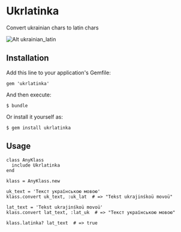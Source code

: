 # Ukrlatinka

Convert ukrainian chars to latin chars

![Alt ukrainian_latin](http://www.omniglot.com/images/writing/ukrainian_latin.gif)

## Installation

Add this line to your application's Gemfile:

    gem 'ukrlatinka'

And then execute:

    $ bundle

Or install it yourself as:

    $ gem install ukrlatinka

## Usage

    class AnyKlass
      include Ukrlatinka
    end

    klass = AnyKlass.new

    uk_text = 'Текст українською мовою'
    klass.convert uk_text, :uk_lat  # => "Tekst ukrajinśkoü movoü"

    lat_text = 'Тekst ukrajinśkoü movoü'
    klass.convert lat_text, :lat_uk  # => "Текст українською мовою"

    klass.latinka? lat_text  # => true
